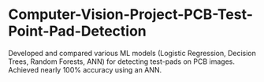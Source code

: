 # Computer-Vision-Project-PCB-Test-Point-Pad-Detection
Developed and compared various ML models (Logistic Regression, Decision Trees, Random Forests, ANN) for detecting test-pads on PCB images. Achieved nearly 100% accuracy using an ANN.
